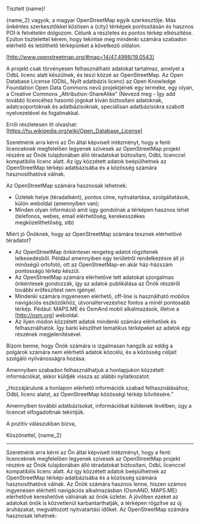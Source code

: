 ﻿Tisztelt {name}!

{name_2} vagyok, a magyar OpenStreetMap egyik szerkesztője. Más önkéntes szerkesztőkkel közösen a {city} térképek pontosításán és hasznos POI-k felvételén dolgozom. Célunk a részletes és pontos térkép elkészítése. Ezúton tisztelettel kérem, hogy tekintse meg mindenki számára szabadon elérhető és letölthető térképünket a következő oldalon:

[http://www.openstreetmap.org/#map=14/47.4998/19.0543]

A projekt csak törvényesen felhasználható adatokat tartalmaz, amelyet a OdbL licenc alatt készülnek, és teszi közzé az OpenStreetMap. Az Open Database License (ODbL, Nyílt adatbázis licenc) az Open Knowledge Foundation Open Data Commons nevű projektjének egy terméke, egy olyan, a Creative Commons „Attribution-ShareAlike” (Nevezd meg - Így add tovább) licencéhez hasonló jogokat kíván biztosítani adatoknak, adatcsoportoknak és adatbázisoknak, speciálisan adatbázisokra szabott nyelvezetével és fogalmakkal.

Erről részletesen itt olvashat: [https://hu.wikipedia.org/wiki/Open_Database_License]

Szeretnénk arra kérni az Ön által képviselt intézményt, hogy a fenti licenceknek megfelelően legyenek szívesek az OpenStreetMap projekt részére az Önök tulajdonában álló téradatokat biztosítani, OdbL licenccel kompatibilis licenc alatt. Az így közzétett adatok beépülhetnek az OpenStreetMap térképi adatbázisába és a közösség számára hasznosíthatóvá válnak.

Az OpenStreetMap számára hasznosak lehetnek:

* Üzletek helye (téradatként), pontos címe, nyitvatartása, szolgáltatások, külön weboldal (amennyiben van);
* Minden olyan információ amit úgy gondolnak a térképen hasznos lehet (telefonos, webes, email elérhetőség, kerekesszékes megközelíthetőség, stb)

Miért jó Önöknek, hogy az OpenStreetMap számára tesznek elérhetővé téradatot?
­
* Az OpenStreetMap önkéntesei rengeteg adatot rögzítenek lelkesedésből. Például amennyiben egy területről rendelkezésre áll jó minőségű ortofotó, ott az OpenStreetMap-en akár ház-házszám pontosságú térkép készül.
* Az OpenStreetMap számára elérhetővé tett adatokat szorgalmas önkéntesek gondozzák, így az adatok publikálása az Önök részéről további erőfeszítést nem igényel.
* Mindenki számára ingyenesen elérhető, off-line is használható mobilos navigációs eszközökhöz, útvonaltervezéshez fontos a minél pontosabb térkép. Pédául: MAPS.ME és OsmAnd mobil alkalmazások, illetve a [http://osm.org] weboldal.
* Az ilyen módon közzétett adatok mindenki számára elérhetőek és felhasználhatók. Így bárki készíthet tematikus térképeket az adatok egy részének megjelenítésével.

Bízom benne, hogy Önök számára is izgalmasan hangzik az eddig a polgárok számára nem elérhető adatok közcélú, és a közösség céljait szolgáló nyilvánosságra hozása.

Amennyiben szabadon felhasználhatjuk a honlapjukon közzétett információkat, akkor küldjék vissza az alábbi nyilatkozatot:

„Hozzájárulunk a honlapon elérhető információk szabad felhasználásához, OdbL licenc alatst, az OpenStreetMap közösségi térkép bővítésére.”

Amennyiben további adatbázisokat, információkat küldenek levélben, úgy a licencet elfogadottnak tekintjük.


A pozitív válaszukban bízva,


Köszönettel,
{name_2}


------------------



Szeretnénk arra kérni az Ön által képviselt intézményt, hogy a fenti licenceknek megfelelően legyenek szívesek az OpenStreetMap projekt részére az Önök tulajdonában álló téradatokat biztosítani, OdbL licenccel kompatibilis licenc alatt. Az így közzétett adatok beépülhetnek az OpenStreetMap térképi adatbázisába és a közösség számára hasznosíthatóvá válnak.
Az Önök számára hasznos lenne, hiszen számos ingyenesen elérhető navigációs alkalmazásban (OsmAND, MAPS.ME) elérhetővé kereshetővé válnának az önök üzletei. A jövőben ezeket az adatokat önök is közvetlenül karbantarthatják, a térképen rögzítve az új áruházakat, megváltozott nyitvatartási időket.
Az OpenStreetMap számára hasznosak lehetnek:

